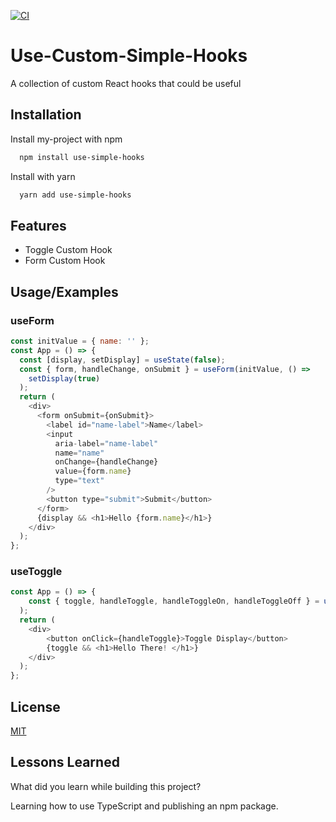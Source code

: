 [![CI](https://github.com/redxzeta/use-react-custom-hooks/actions/workflows/main.yml/badge.svg?branch=edge)](https://github.com/redxzeta/use-react-custom-hooks/actions/workflows/main.yml)

# Use-Custom-Simple-Hooks

A collection of custom React hooks that could be useful

## Installation

Install my-project with npm

```bash
  npm install use-simple-hooks

```

Install with yarn

```bash
  yarn add use-simple-hooks

```

## Features

- Toggle Custom Hook
- Form Custom Hook

## Usage/Examples

### useForm

```javascript
const initValue = { name: '' };
const App = () => {
  const [display, setDisplay] = useState(false);
  const { form, handleChange, onSubmit } = useForm(initValue, () =>
    setDisplay(true)
  );
  return (
    <div>
      <form onSubmit={onSubmit}>
        <label id="name-label">Name</label>
        <input
          aria-label="name-label"
          name="name"
          onChange={handleChange}
          value={form.name}
          type="text"
        />
        <button type="submit">Submit</button>
      </form>
      {display && <h1>Hello {form.name}</h1>}
    </div>
  );
};
```

### useToggle

```javascript
const App = () => {
    const { toggle, handleToggle, handleToggleOn, handleToggleOff } = useToggle()
  );
  return (
    <div>
        <button onClick={handleToggle}>Toggle Display</button>
        {toggle && <h1>Hello There! </h1>}
    </div>
  );
};
```

## License

[MIT](https://choosealicense.com/licenses/mit/)

## Lessons Learned

What did you learn while building this project?

Learning how to use TypeScript and publishing an npm package.
